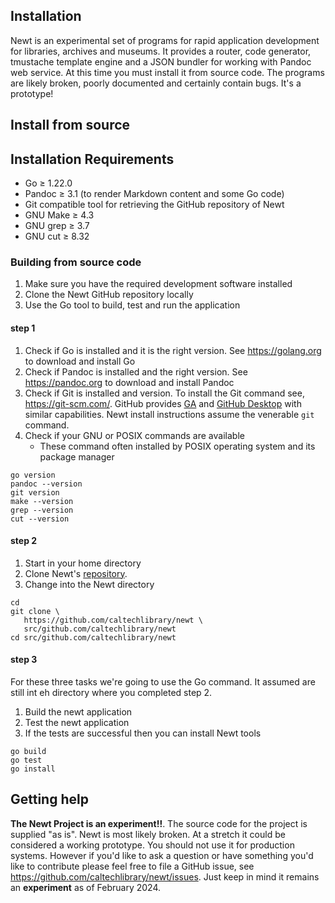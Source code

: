 
Installation
------------

Newt is an experimental set of programs for rapid application development for libraries, archives and museums. It provides a router, code generator, tmustache template engine and a JSON bundler for working with Pandoc web service. At this time you must install it from source code. The programs are likely broken, poorly documented and certainly contain bugs. It's a prototype!

<!-- 
Quick install with curl
-----------------------

If you are running macOS or Linux you can install released versions of newt
with the following curl command.

~~~
curl https://caltechlibrary.github.io/newt/installer.sh
~~~
-->

Install from source
-------------------

## Installation Requirements

- Go ≥ 1.22.0
- Pandoc ≥ 3.1 (to render Markdown content and some Go code)
- Git compatible tool for retrieving the GitHub repository of Newt
- GNU Make ≥ 4.3
- GNU grep ≥ 3.7
- GNU cut  ≥ 8.32

### Building from source code

1. Make sure you have the required development software installed
2. Clone the Newt GitHub repository locally
3. Use the Go tool to build, test and run the application

#### step 1

1. Check if Go is installed and it is the right version. See <https://golang.org> to download and install Go
2. Check if Pandoc is installed and the right version. See <https://pandoc.org> to download and install Pandoc
3. Check if Git is installed and version. To install the Git command see, <https://git-scm.com/>. GitHub provides [GA](https://docs.github.com/en/github-cli) and [GitHub Desktop](https://docs.github.com/en/desktop) with similar capabilities. Newt install instructions assume the venerable `git` command.
4. Check if your GNU or POSIX commands are available
   - These command often installed by POSIX operating system and its package manager

~~~shell
go version
pandoc --version
git version
make --version
grep --version
cut --version
~~~

#### step 2

1. Start in your home directory
2. Clone Newt's [repository](https://github.com/caltechlibrary/newt).
3. Change into the Newt directory

~~~shell
cd
git clone \
   https://github.com/caltechlibrary/newt \
   src/github.com/caltechlibrary/newt
cd src/github.com/caltechlibrary/newt
~~~

#### step 3

For these three tasks we're going to use the Go command. It assumed are still int eh directory where you completed step 2.

1. Build the newt application
2. Test the newt application
3. If the tests are successful then you can install Newt tools

~~~shell
go build
go test
go install
~~~

<!-- 

## Precompiled binaries

You can find prep-compiled binaries for some versions of Newt. They are available at <https://github.com/caltechlibrary/newt/releases>.

The binaries are available in a Zip archive file for download. The name uses the form `newt-<VERSION_NO>-<OS_TYPE>-<CPU_TYPE>.zip`. VERSION_NO will be a semver associated with the release (e.g. "v0.0.2"), the OS_TYPE will be either "Linux" (including Raspberry Pi OS), "Windows" and "macOS". The CPU_TYPE will vary based on how the CPU type is reported on the POSIX system (e.g. what is returned by `uname -m`) or in the case of Windows either "x86_64" for Intel CPU types or "arm64" for ARM CPU (e.g. those in selected Surface tablets or Microsoft's ARM Development Kit 2023).

- macOS example
    - `newt-v0.0.2-macOS-arm64.zip` (M1, M2 CPU) or `newt-v0.0.2-macOS-x86_64.zip` (older Intel based Macs)
- Windows example
    - `newt-v0.0.2-Windows-x86_64.zip` (for Most Windows machines)
- Linux example (including Raspberry Pi OS)
    - `newt-v0.0.2-Linux-x86_64.zip` (Linux on Intel CPUs)
    - `newt-v0.0.2-Linux-armv7l.zip` (Raspberry Pi OS, 32bit)
    - `newt-v0.0.2-Linux-aarch64.zip` (Linux on ARM 64)

-->

## Getting help

**The Newt Project is an experiment!!**. The source code for the project is supplied "as is". Newt is most likely broken. At a stretch it could be considered a working prototype. You should not use it for production systems.  However if you'd like to ask a question or have something you'd like to contribute please feel free to file a GitHub issue, see <https://github.com/caltechlibrary/newt/issues>. Just keep in mind it remains an **experiment** as of February 2024.

